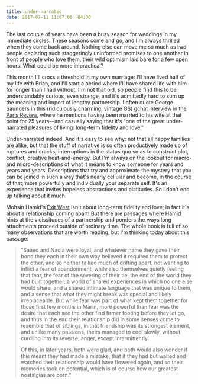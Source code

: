 ```yaml
---
title: under-narrated
date: 2017-07-11 11:07:00 -04:00
---
```


The last couple of years have been a busy season for weddings in my immediate circles. These seasons come and go, and I'm always thrilled when they come back around. Nothing else can move me so much as two people declaring such staggeringly uninformed promises to one another in front of people who love them, their wild optimism laid bare for a few open hours. What could be more impractical?

This month I'll cross a threshold in my own marriage: I'll have lived half of my life with Brian, and I'll start a period where I'll have shared life with him for longer than I had without. I'm not that old, so people find this to be understandably curious, even strange, and it's admittedly hard to sum up the meaning and import of lengthy partnership. I often quote George Saunders in this (ridiculously charming, vintage GS) [gchat interview in the Paris Review](https://www.theparisreview.org/blog/2013/12/23/gchatting-with-george-saunders/), where he mentions having been married to his wife at that point for 25 years—and casually saying that it's "one of the great under-narrated pleasures of living: long-term fidelity and love."

Under-narrated indeed. And it's easy to see why: not that all happy families are alike, but that the stuff of narrative is so often productively made up of ruptures and cracks, interruptions in the status quo so as to construct plot, conflict, creative heat-and-energy. But I'm always on the lookout for macro- and micro-descriptions of what it means to know someone for years and years and years. Descriptions that try and approximate the mystery that you can be joined in such a way that's nearly cellular and become, in the course of that, more powerfully and individually your separate self. It's an experience that invites hopeless abstractions and platitudes. So I don't end up talking about it much.

Mohsin Hamid's [Exit West](http://shop.harvard.com/book/9780735212176) isn't about long-term fidelity and love; in fact it's about a relationship coming apart! But there are passages where Hamid hints at the vicissitudes of a partnership and ponders the ways long attachments proceed outside of ordinary time. The whole book is full of so many observations that are worth reading, but I'm thinking today about this passage:

> "Saaed and Nadia were loyal, and whatever name they gave their bond they each in their own way believed it required them to protect the other, and so neither talked much of drifting apart, not wanting to inflict a fear of abandonment, while also themselves quietly feeling that fear, the fear of the severing of their tie, the end of the world they had built together, a world of shared experiences in which no one else would share, and a shared intimate language that was unique to them, and a sense that what they might break was special and likely irreplaceable. But while fear was part of what kept them together for those first few months in Marin, more powerful than fear was the desire that each see the other find firmer footing before they let go, and thus in the end their relationship did in some senses come to resemble that of siblings, in that friendship was its strongest element, and unlike many passions, theirs managed to cool slowly, without curdling into its reverse, anger, except intermittently. 
> 
> Of this, in later years, both were glad, and both would also wonder if this meant they had made a mistake, that if they had but waited and watched their relationship would have flowered again, and so their memories took on potential, which is of course how our greatest nostalgias are born."


